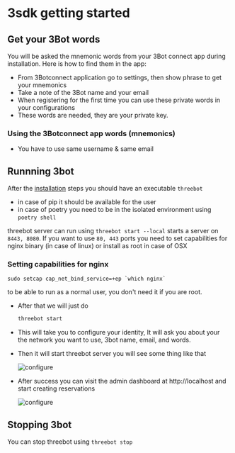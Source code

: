 # 3sdk getting started

## Get your 3Bot words

You will be asked the mnemonic words from your 3Bot connect app during installation. Here is how to find them in the app:

- From 3Botconnect application go to settings, then show phrase to get your mnemonics
- Take a note of the 3Bot name and your email
- When registering for the first time you can use these private words in your configurations
- These words are needed, they are your private key.


### Using the 3Botconnect app words (mnemonics)

- You have to use same username & same email

## Runnning 3bot

After the [installation](3sdk_install.md) steps you should have an executable `threebot`

- in case of pip it should be available for the user
- in case of poetry you need to be in the isolated environment using `poetry shell`

threebot server can run using `threebot start --local` starts a server on `8443, 8080`. If you want to use `80, 443` ports you need to set capabilities for nginx binary (in case of linux) or install as root in case of OSX

### Setting capabilities for nginx

```
sudo setcap cap_net_bind_service=+ep `which nginx`
```
to be able to run as a normal user, you don't need it if you are root.

- After that we will just do

  ```bash
  threebot start
  ```

- This will take you to configure your identity, It will ask you about your the network you want to use, 3bot name, email, and words.

- Then it will start threebot server you will see some thing like that

  ![configure](identity_new.png)

- After success you can visit the admin dashboard at http://localhost and start creating reservations

  ![configure](success.png)

## Stopping 3bot
You can stop threebot using `threebot stop`

